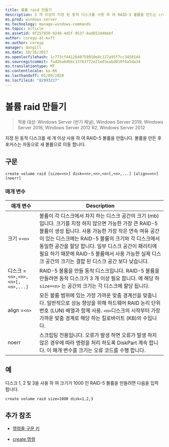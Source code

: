 ```yaml
---
title: 볼륨 raid 만들기
description: 3 개 이상의 지정 된 동적 디스크를 사용 하 여 RAID-5 볼륨을 만드는 create volume raid 명령에 대 한 참조 항목입니다.
ms.prod: windows-server
ms.technology: manage-windows-commands
ms.topic: article
ms.assetid: 9f257950-9240-4d5f-9537-8ad653d48ebf
author: coreyp-at-msft
ms.author: coreyp
manager: dongill
ms.date: 10/16/2017
ms.openlocfilehash: 1c773cf4412640759910e8c127a95f7cc34581d4
ms.sourcegitcommit: fad2ba64bbc13763772e21ed3eabd010f6a5da34
ms.translationtype: MT
ms.contentlocale: ko-KR
ms.lasthandoff: 05/09/2020
ms.locfileid: "82993227"
---
```

# <a name="create-volume-raid"></a>볼륨 raid 만들기

> 적용 대상: Windows Server (반기 채널), Windows Server 2019, Windows Server 2016, Windows Server 2012 R2, Windows Server 2012

지정 된 동적 디스크를 세 개 이상 사용 하 여 RAID-5 볼륨을 만듭니다. 볼륨을 만든 후 포커스는 자동으로 새 볼륨으로 이동 합니다.

## <a name="syntax"></a>구문

```
create volume raid [size=<n>] disk=<n>,<n>,<n>[,<n>,...] [align=<n>] [noerr]
```

### <a name="parameters"></a>매개 변수

| 매개 변수 | Description |
| --------- | ----------- |
| 크기 =`<n>` | 볼륨이 각 디스크에서 차지 하는 디스크 공간의 크기 (mb)입니다. 크기를 지정 하지 않으면 가능한 가장 큰 RAID-5 볼륨이 생성 됩니다. 사용 가능한 가장 작은 연속 여유 공간이 있는 디스크에는 RAID-5 볼륨의 크기와 각 디스크에서 동일한 공간을 할당 합니다. 일부 디스크 공간이 패리티에 필요 하기 때문에 RAID-5 볼륨에서 사용 가능한 실제 디스크 공간의 크기는 결합 된 디스크 공간 보다 낮습니다. |
| 디스크 =`<n>,<n>,<n>[,<n>,...]` | RAID-5 볼륨을 만들 동적 디스크입니다. RAID-5 볼륨을 만들려면 동적 디스크가 3 개 이상 필요 합니다. 에 해당 하 `size=<n>` 는 공간의 크기는 각 디스크에 할당 됩니다. |
| align =`<n>` | 모든 볼륨 범위에 있는 가장 가까운 맞춤 경계선을 맞춥니다. 일반적으로 성능 향상을 위해 하드웨어 RAID 논리 단위 번호 (LUN) 배열과 함께 사용. `<n>`디스크의 시작부터 가장 가까운 맞춤 경계로 해당 하는 킬로바이트 (KB)의 수입니다. |
| noerr | 스크립팅 전용입니다. 오류가 발생 하면 오류가 발생 하지 않은 경우에 따라 명령을 처리 하도록 DiskPart 계속 합니다. 이 매개 변수를 크기는 오류 코드를 수행 합니다. |

## <a name="examples"></a>예

디스크 1, 2 및 3을 사용 하 여 크기가 1000 인 RAID-5 볼륨을 만들려면 다음을 입력 합니다.

```
create volume raid size=1000 disk=1,2,3
```

## <a name="additional-references"></a>추가 참조

- [명령줄 구문 키](command-line-syntax-key.md)

- [create 명령](create.md)
